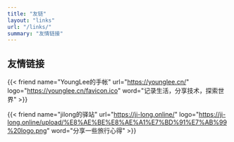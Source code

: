 ```yaml
---
title: "友链"
layout: "links"
url: "/links/"
summary: "友情链接"
---
```


## 友情链接



<div class="friend-link-container">

{{< friend name="YoungLee的手帐" url="https://younglee.cn/" logo="https://younglee.cn/favicon.ico" word="记录生活，分享技术，探索世界" >}}


{{< friend name="jilong的驿站" url="https://ji-long.online/" logo="https://ji-long.online/upload/%E8%AE%BE%E8%AE%A1%E7%BD%91%E7%AB%99%20logo.png" word="分享一些旅行心得" >}}
</div>

<!-- 如需添加更多友链，请放在 friend-link-container div 内 --> 